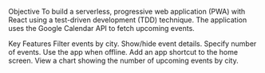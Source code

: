 Objective
To build a serverless, progressive web application (PWA) with React using a
test-driven development (TDD) technique. The application uses the Google
Calendar API to fetch upcoming events.

Key Features
Filter events by city.
Show/hide event details.
Specify number of events.
Use the app when offline.
Add an app shortcut to the home screen.
View a chart showing the number of upcoming events by city.
